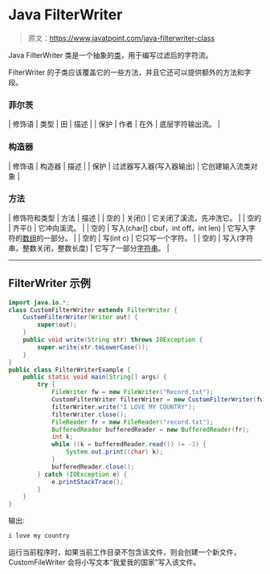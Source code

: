 # Java FilterWriter

> 原文：<https://www.javatpoint.com/java-filterwriter-class>

Java FilterWriter 类是一个抽象的[类](object-and-class-in-java)，用于编写过滤后的字符流。

FilterWriter 的子类应该覆盖它的一些方法，并且它还可以提供额外的方法和字段。

### 菲尔茨

| 修饰语 | 类型 | 田 | 描述 |
| 保护 | 作者 | 在外 | 底层字符输出流。 |

### 构造器

| 修饰语 | 构造器 | 描述 |
| 保护 | 过滤器写入器(写入器输出) | 它创建输入流类对象 |

### 方法

| 修饰符和类型 | 方法 | 描述 |
| 空的 | 关闭() | 它关闭了溪流，先冲洗它。 |
| 空的 | 齐平() | 它冲向溪流。 |
| 空的 | 写入(char[] cbuf，int off，int len) | 它写入字符的[数组](array-in-java)的一部分。 |
| 空的 | 写(int c) | 它只写一个字符。 |
| 空的 | 写入(字符串，整数关闭，整数长度) | 它写了一部分[字符串](java-string)。 |

* * *

## FilterWriter 示例

```java
import java.io.*;
class CustomFilterWriter extends FilterWriter {
	CustomFilterWriter(Writer out) {
		super(out);
	}
	public void write(String str) throws IOException {
		super.write(str.toLowerCase());
	}
}
public class FilterWriterExample {
	public static void main(String[] args) {
		try {
			FileWriter fw = new FileWriter("Record.txt"); 
			CustomFilterWriter filterWriter = new CustomFilterWriter(fw);			
			filterWriter.write("I LOVE MY COUNTRY");
			filterWriter.close();
			FileReader fr = new FileReader("record.txt");
			BufferedReader bufferedReader = new BufferedReader(fr);
			int k;
			while ((k = bufferedReader.read()) != -1) {
				System.out.print((char) k);
			}
			bufferedReader.close();
		} catch (IOException e) {
			e.printStackTrace();
		}
	}
}

```

输出:

```java
i love my country

```

运行当前程序时，如果当前工作目录不包含该文件，则会创建一个新文件，CustomFileWriter 会将小写文本“我爱我的国家”写入该文件。